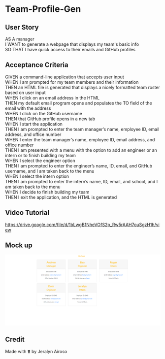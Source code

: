 # Team-Profile-Gen

## User Story
AS A manager</br>
I WANT to generate a webpage that displays my team's basic info</br>
SO THAT I have quick access to their emails and GitHub profiles</br>

## Acceptance Criteria
GIVEN a command-line application that accepts user input</br>
WHEN I am prompted for my team members and their information</br>
THEN an HTML file is generated that displays a nicely formatted team roster based on user input</br>
WHEN I click on an email address in the HTML</br>
THEN my default email program opens and populates the TO field of the email with the address</br>
WHEN I click on the GitHub username</br>
THEN that GitHub profile opens in a new tab</br>
WHEN I start the application</br>
THEN I am prompted to enter the team manager’s name, employee ID, email address, and office number</br>
WHEN I enter the team manager’s name, employee ID, email address, and office number</br>
THEN I am presented with a menu with the option to add an engineer or an intern or to finish building my team</br>
WHEN I select the engineer option</br>
THEN I am prompted to enter the engineer’s name, ID, email, and GitHub username, and I am taken back to the menu</br>
WHEN I select the intern option</br>
THEN I am prompted to enter the intern’s name, ID, email, and school, and I am taken back to the menu</br>
WHEN I decide to finish building my team</br>
THEN I exit the application, and the HTML is generated</br>

## Video Tutorial
https://drive.google.com/file/d/1bLwgB1NheVOfS2p_Rw5rAAH7ouSgzH1h/view
## Mock up
![ScreenShot](/images/HTML_SS.png)
## Credit
Made with ❣️ by Jeralyn Airoso